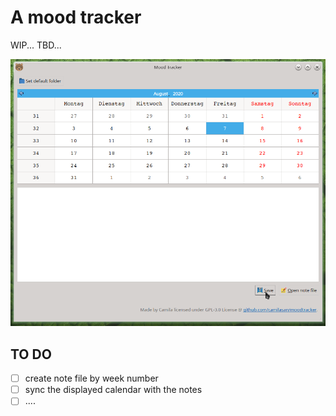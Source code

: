 # A mood tracker

WIP...
TBD...

![Screenshot](images/readme-screenshot.png)

## TO DO
- [ ] create note file by week number
- [ ] sync the displayed calendar with the notes
- [ ] ....
